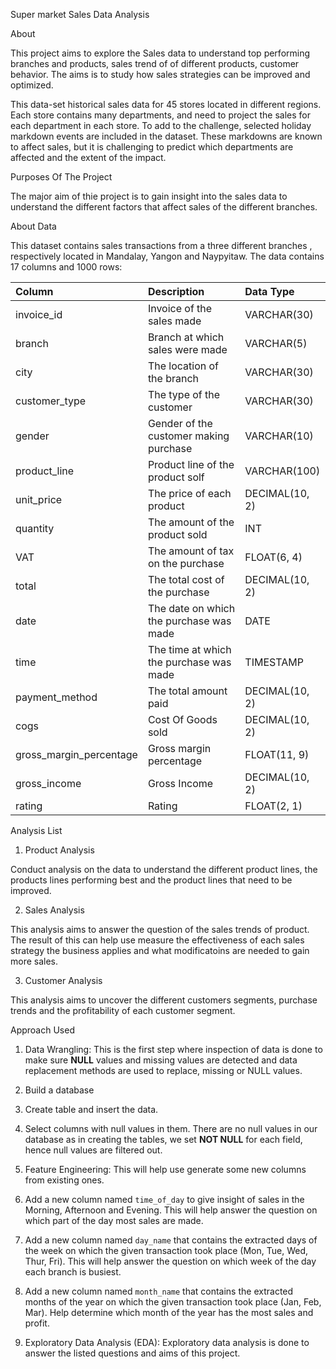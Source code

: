  Super market Sales Data Analysis

 About

This project aims to explore the Sales data to understand top performing branches and products, sales trend of of different products, customer behavior. The aims is to study how sales strategies can be improved and optimized.

This data-set historical sales data for 45 stores located in different regions. Each store contains many departments, and need to project the sales for each department in each store. To add to the challenge, selected holiday markdown events are included in the dataset. These markdowns are known to affect sales, but it is challenging to predict which departments are affected and the extent of the impact.

 Purposes Of The Project

The major aim of thie project is to gain insight into the sales data  to understand the different factors that affect sales of the different branches.

 About Data

This dataset contains sales transactions from a three different branches , respectively located in Mandalay, Yangon and Naypyitaw. The data contains 17 columns and 1000 rows:

| Column                  | Description                             | Data Type      |
| :---------------------- | :-------------------------------------- | :------------- |
| invoice_id              | Invoice of the sales made               | VARCHAR(30)    |
| branch                  | Branch at which sales were made         | VARCHAR(5)     |
| city                    | The location of the branch              | VARCHAR(30)    |
| customer_type           | The type of the customer                | VARCHAR(30)    |
| gender                  | Gender of the customer making purchase  | VARCHAR(10)    |
| product_line            | Product line of the product solf        | VARCHAR(100)   |
| unit_price              | The price of each product               | DECIMAL(10, 2) |
| quantity                | The amount of the product sold          | INT            |
| VAT                 | The amount of tax on the purchase       | FLOAT(6, 4)    |
| total                   | The total cost of the purchase          | DECIMAL(10, 2) |
| date                    | The date on which the purchase was made | DATE           |
| time                    | The time at which the purchase was made | TIMESTAMP      |
| payment_method                 | The total amount paid                   | DECIMAL(10, 2) |
| cogs                    | Cost Of Goods sold                      | DECIMAL(10, 2) |
| gross_margin_percentage | Gross margin percentage                 | FLOAT(11, 9)   |
| gross_income            | Gross Income                            | DECIMAL(10, 2) |
| rating                  | Rating                                  | FLOAT(2, 1)    |

 Analysis List

1. Product Analysis

 Conduct analysis on the data to understand the different product lines, the products lines performing best and the product lines that need to be improved.

2. Sales Analysis

 This analysis aims to answer the question of the sales trends of product. The result of this can help use measure the effectiveness of each sales strategy the business applies and what modificatoins are needed to gain more sales.

3. Customer Analysis

 This analysis aims to uncover the different customers segments, purchase trends and the profitability of each customer segment.

 Approach Used

1. Data Wrangling: This is the first step where inspection of data is done to make sure **NULL** values and missing values are detected and data replacement methods are used to replace, missing or NULL values.

 1. Build a database
 2. Create table and insert the data.
 3. Select columns with null values in them. There are no null values in our database as in creating the tables, we set **NOT NULL** for each field, hence null values are filtered out.

2. Feature Engineering: This will help use generate some new columns from existing ones.

 1. Add a new column named `time_of_day` to give insight of sales in the Morning, Afternoon and Evening. This will help answer the question on which part of the day most sales are made.

2. Add a new column named `day_name` that contains the extracted days of the week on which the given transaction took place (Mon, Tue, Wed, Thur, Fri). This will help answer the question on which week of the day each branch is busiest.

 3. Add a new column named `month_name` that contains the extracted months of the year on which the given transaction took place (Jan, Feb, Mar). Help determine which month of the year has the most sales and profit.

2. Exploratory Data Analysis (EDA): Exploratory data analysis is done to answer the listed questions and aims of this project.
